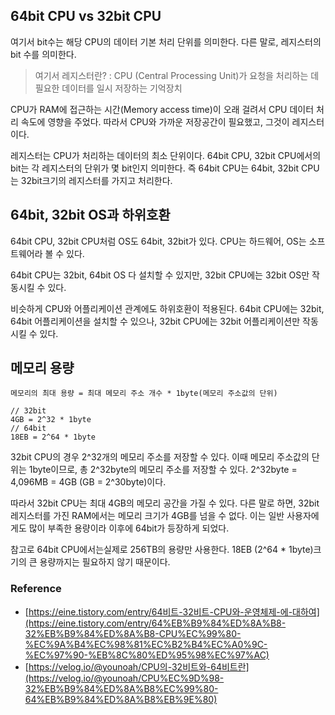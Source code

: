 ## 64bit CPU vs 32bit CPU

여기서 bit수는 해당 CPU의 데이터 기본 처리 단위를 의미한다. 다른 말로, 레지스터의 bit 수를 의미한다.

> 여기서 레지스터란?
 : CPU (Central Processing Unit)가 요청을 처리하는 데 필요한 데이터를 일시 저장하는 기억장치 

  CPU가 RAM에 접근하는 시간(Memory access time)이 오래 걸려서 CPU 데이터 처리 속도에 영향을 주었다. 따라서 CPU와 가까운 저장공간이 필요했고, 그것이 레지스터이다.
> 

레지스터는 CPU가 처리하는 데이터의 최소 단위이다. 64bit CPU, 32bit CPU에서의 bit는 각 레지스터의 단위가 몇 bit인지 의미한다. 즉 64bit CPU는 64bit, 32bit CPU는 32bit크기의 레지스터를 가지고 처리한다.

## 64bit, 32bit OS과 하위호환

64bit CPU, 32bit CPU처럼 OS도 64bit, 32bit가 있다. CPU는 하드웨어, OS는 소프트웨어라 볼 수 있다. 

64bit CPU는 32bit, 64bit OS 다 설치할 수 있지만, 32bit CPU에는 32bit OS만 작동시킬 수 있다.

비슷하게 CPU와 어플리케이션 관계에도 하위호환이 적용된다. 64bit CPU에는 32bit, 64bit 어플리케이션을 설치할 수 있으나, 32bit CPU에는 32bit 어플리케이션만 작동시킬 수 있다.

## 메모리 용량

```
메모리의 최대 용량 = 최대 메모리 주소 개수 * 1byte(메모리 주소값의 단위)

// 32bit
4GB = 2^32 * 1byte
// 64bit
18EB = 2^64 * 1byte
```

32bit CPU의 경우 2^32개의 메모리 주소를 저장할 수 있다. 이때 메모리 주소값의 단위는 1byte이므로, 총 2^32byte의 메모리 주소를 저장할 수 있다. 2^32byte = 4,096MB = 4GB (GB = 2^30byte)이다.

따라서 32bit CPU는 최대 4GB의 메모리 공간을 가질 수 있다. 다른 말로 하면, 32bit 레지스터를 가진 RAM에서는 메모리 크기가 4GB를 넘을 수 없다. 이는 일반 사용자에게도 많이 부족한 용량이라 이후에 64bit가 등장하게 되었다.

참고로 64bit CPU에서는실제로 256TB의 용량만 사용한다. 18EB (2^64 * 1byte)크기의 큰 용량까지는 필요하지 않기 때문이다.

### Reference

- [https://eine.tistory.com/entry/64비트-32비트-CPU와-운영체제-에-대하여](https://eine.tistory.com/entry/64%EB%B9%84%ED%8A%B8-32%EB%B9%84%ED%8A%B8-CPU%EC%99%80-%EC%9A%B4%EC%98%81%EC%B2%B4%EC%A0%9C-%EC%97%90-%EB%8C%80%ED%95%98%EC%97%AC)
- [https://velog.io/@younoah/CPU의-32비트와-64비트란](https://velog.io/@younoah/CPU%EC%9D%98-32%EB%B9%84%ED%8A%B8%EC%99%80-64%EB%B9%84%ED%8A%B8%EB%9E%80)

